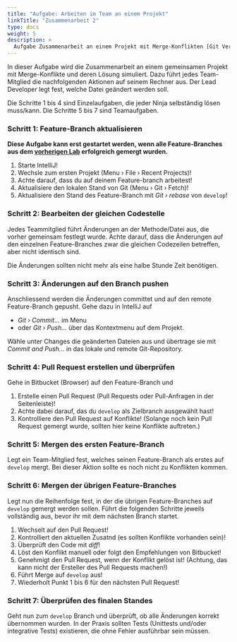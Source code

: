 ```yaml
---
title: "Aufgabe: Arbeiten im Team an einem Projekt"
linkTitle: "Zusammenarbeit 2"
type: docs
weight: 5
description: >
  Aufgabe Zusammenarbeit an einem Projekt mit Merge-Konflikten [Git Vertiefung](../../../../docs/git/vertiefung/collaboration)
---
```


In dieser Aufgabe wird die Zusammenarbeit an einem gemeinsamen Projekt mit Merge-Konflikte und deren
Lösung simuliert. Dazu führt jedes Team-Mitglied die nachfolgenden Aktionen auf seinem Rechner aus.
Der Lead Developer legt fest, welche Datei geändert werden soll.

Die Schritte 1 bis 4 sind Einzelaufgaben, die jeder Ninja selbständig lösen muss/kann. Die Schritte
5 bis 7 sind Teamaufgaben.

### Schritt 1: Feature-Branch aktualisieren

**Diese Aufgabe kann erst gestartet werden, wenn alle Feature-Branches aus dem [vorherigen Lab](../../../labs/git/vertiefung/03_collaboration)
erfolgreich gemergt wurden.**

1. Starte IntelliJ!
2. Wechsle zum ersten Projekt (Menu › File › Recent Projects)!
3. Achte darauf, dass du auf deinem Feature-branch arbeitest!
4. Aktualisiere den lokalen Stand von Git (Menu › Git › Fetch)!
5. Aktualisiere den Stand des Feature-Branch mit _Git › rebase_ von `develop`!

### Schritt 2: Bearbeiten der gleichen Codestelle

Jedes Teammitglied führt Änderungen an der Methode/Datei aus, die vorher gemeinsam festlegt wurde.
Achte darauf, dass die Änderungen auf den einzelnen Feature-Branches zwar die gleichen Codezeilen
betreffen, aber nicht identisch sind.

Die Änderungen sollten nicht mehr als eine halbe Stunde Zeit benötigen.

### Schritt 3: Änderungen auf den Branch pushen

Anschliessend werden die Änderungen committet und auf den remote Feature-Branch gepusht.
Gehe dazu in IntelliJ auf

- _Git › Commit..._ im Menu
- oder _Git › Push..._ über das Kontextmenu auf dem Projekt.

Wähle unter Changes die geänderten Dateien aus und übertrage sie mit _Commit and Push..._ in das
lokale und remote Git-Repository.

### Schritt 4: Pull Request erstellen und überprüfen

Gehe in Bitbucket (Browser) auf den Feature-Branch und

1. Erstelle einen Pull Request (Pull Requests oder Pull-Anfragen in der Seitenleiste)!
2. Achte dabei darauf, das du `develop` als Zielbranch ausgewählt hast!
3. Kontrolliere den Pull Request auf Konflikte!
   (Solange noch kein Pull Request gemergt wurde, sollten hier keine Konflikte auftreten.)

### Schritt 5: Mergen des ersten Feature-Branch

Legt ein Team-Mitglied fest, welches seinen Feature-Branch als erstes auf `develop` mergt. Bei dieser
Aktion sollte es noch nicht zu Konflikten kommen.

### Schritt 6: Mergen der übrigen Feature-Branches

Legt nun die Reihenfolge fest, in der die übrigen Feature-Branches auf `develop` gemergt werden sollen.
Führt die folgenden Schritte jeweils vollständig aus, bevor ihr mit dem nächsten Branch startet.

1. Wechselt auf den Pull Request!
2. Kontrolliert den aktuellen Zusatnd (es sollten Konflikte vorhanden sein)!
3. Überprüft den Code mit _diff_!
4. Löst den Konflikt manuell oder folgt den Empfehlungen von Bitbucket!
5. Genehmigt den Pull Request, wenn der Konflikt gelöst ist! (Achtung, das kann nicht der Ersteller des Pull Requests machen!)
6. Führt Merge auf `develop` aus!
7. Wiederholt Punkt 1 bis 6 für den nächsten Pull Request!

### Schritt 7: Überprüfen des finalen Standes

Geht nun zum `develop` Branch und überprüft, ob alle Änderungen korrekt übernommen wurden. In der Praxis
sollten Tests (Unittests und/oder integrative Tests) existieren, die ohne Fehler ausführbar sein müssen.
